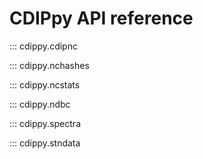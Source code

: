 # CDIPpy API reference

::: cdippy.cdipnc


::: cdippy.nchashes


::: cdippy.ncstats


::: cdippy.ndbc


::: cdippy.spectra


::: cdippy.stndata